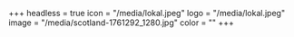 +++
headless = true
icon = "/media/lokal.jpeg"
logo = "/media/lokal.jpeg"
image = "/media/scotland-1761292_1280.jpg"
color = ""
+++
